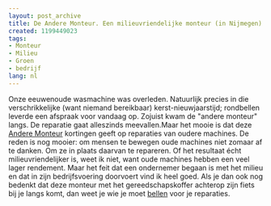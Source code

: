 ```yaml
---
layout: post_archive
title: De Andere Monteur. Een milieuvriendelijke monteur (in Nijmegen)
created: 1199449023
tags:
- Monteur
- Milieu
- Groen
- bedrijf
lang: nl
---
```

Onze eeuwenoude wasmachine was overleden. Natuurlijk precies in die verschrikkelijke (want niemand bereikbaar) kerst-nieuwjaarstijd; rondbellen leverde een afspraak voor vandaag op. Zojuist kwam de "andere monteur" langs. De reparatie gaat alleszinds meevallen.Maar het mooie is dat deze [Andere Monteur](http://www.detelefoongids.nl/bg-l/12928466-andere+monteur+de/vermelding/) kortingen geeft op reparaties van oudere machines. De reden is nog mooier: om mensen te bewegen oude machines niet zomaar af te danken. Om ze in plaats daarvan te repareren. <!--break-->Of het resultaat écht milieuvriendelijker is, weet ik niet, want oude machines hebben een veel lager rendement. Maar het feit dat een ondernemer begaan is met het milieu en dat in zijn bedrijfsvoering doorvoert vind ik heel goed. Als je dan ook nog bedenkt dat deze monteur met het gereedschapskoffer achterop zijn fiets bij je langs komt, dan weet je wie je moet [bellen](http://www.detelefoongids.nl/bg-l/12928466-andere+monteur+de/vermelding/) voor je reparaties.
